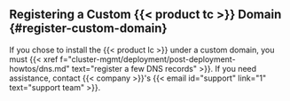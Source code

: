 ---
---
## Registering a Custom {{< product tc >}} Domain {#register-custom-domain}

If you chose to install the {{< product lc >}} under a custom domain, you must {{< xref f="cluster-mgmt/deployment/post-deployment-howtos/dns.md" text="register a few DNS records" >}}.
If you need assistance, contact {{< company >}}'s {{< email id="support" link="1" text="support team" >}}.

